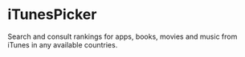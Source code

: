 iTunesPicker
============

Search and consult rankings for apps, books, movies and music from iTunes in any available countries.
